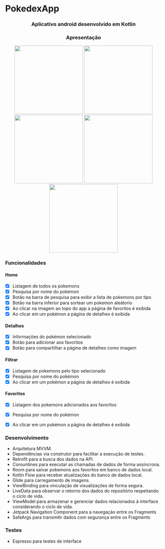 # PokedexApp

<h3 align = "center"> Aplicativo android desenvolvido em Kotlin</h3>


<h3 align = "center"> Apresentação </h3>

<p align="center">







<img src="https://user-images.githubusercontent.com/94938103/177215315-0e30ada4-73fa-41ed-a4cf-e2a7efa014fd.png" width="220" >
 
<img src="https://user-images.githubusercontent.com/94938103/177215199-8538eafb-153a-4f75-8b93-a891e85e7e35.png" width="220"> 
  
<img src="https://user-images.githubusercontent.com/94938103/177193696-d9d290cc-fc76-4d34-8607-d595fb2b65b7.png" width="220">   
 
<img src="https://user-images.githubusercontent.com/94938103/177193750-697817ab-c47b-4dba-8276-8323734234ec.png" width="220">     

<img src="https://user-images.githubusercontent.com/94938103/177193861-c0e640e6-41d9-48bc-bacb-a14fef9df0cd.png" width="220">     


  
  

</p>

<h3> Funcionalidades </h3>
<h4> Home </h4> 

- [x] Listagem de todos os pokemons
- [x] Pesquisa por nome do pokémon
- [x] Botão na barra de pesquisa para exibir a lista de pokemons por tipo
- [x] Botão na barra inferior para sortear um pokemon aleátorio
- [x] Ao clicar na imagem ao topo do app a página de favoritos é exibida
- [x] Ao clicar em um pokémon a página de detalhes é exibida

<h4> Detalhes </h4> 

- [x] Informações do pokémon selecionado
- [x] Botão para adicionar aos favoritos
- [x] Botão para compartilhar a página de detalhes como imagem

<h4> Filtrar </h4> 

- [x] Listagem de pokemons pelo tipo selecionado
- [x] Pesquisa por nome do pokémon
- [x] Ao clicar em um pokémon a página de detalhes é exibida

<h4> Favoritos </h4> 

- [x] Listagem dos pokemons adicionados aos favoritos
- [x] Pesquisa por nome do pokémon
- [x] Ao clicar em um pokémon a página de detalhes é exibida



<h3> Desenvolvimento </h3>

- Arquitetura MVVM.
- Dependências via construtor para facilitar a execução de testes.
- Retrofit para a busca dos dados na API.
- Corountines para executar as chamadas de dados de forma assíncrona.
- Room para salvar pokemons aos favoritos em banco de dados local.
- Kotlin Flow para receber atualizações do banco de dados local.
- Glide para carregamento de imagens.
- ViewBinding para vinculação de visualizações de forma segura.
- LiveData para observar o retorno dos dados do repositório respeitando o ciclo de vida.
- ViewModel para armazenar e gerenciar dados relacionados à interface considerando o ciclo de vida.
- Jetpack Navigation Component para a navegação entre os Fragments
- SafeArgs para transmitir dados com segurança entre os Fragments

<h3> Testes </h3>

- Espresso para testes de interface
